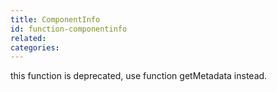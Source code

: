 ```yaml
---
title: ComponentInfo
id: function-componentinfo
related:
categories:
---
```


this function is deprecated, use function getMetadata instead.